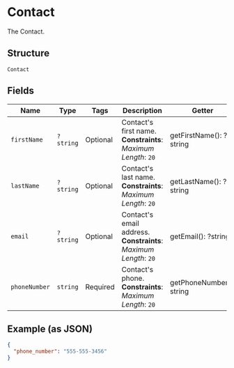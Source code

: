 
# Contact

The Contact.

## Structure

`Contact`

## Fields

| Name | Type | Tags | Description | Getter | Setter |
|  --- | --- | --- | --- | --- | --- |
| `firstName` | `?string` | Optional | Contact's first name.<br>**Constraints**: *Maximum Length*: `20` | getFirstName(): ?string | setFirstName(?string firstName): void |
| `lastName` | `?string` | Optional | Contact's last name.<br>**Constraints**: *Maximum Length*: `20` | getLastName(): ?string | setLastName(?string lastName): void |
| `email` | `?string` | Optional | Contact's email address.<br>**Constraints**: *Maximum Length*: `20` | getEmail(): ?string | setEmail(?string email): void |
| `phoneNumber` | `string` | Required | Contact's phone.<br>**Constraints**: *Maximum Length*: `20` | getPhoneNumber(): string | setPhoneNumber(string phoneNumber): void |

## Example (as JSON)

```json
{
  "phone_number": "555-555-3456"
}
```

